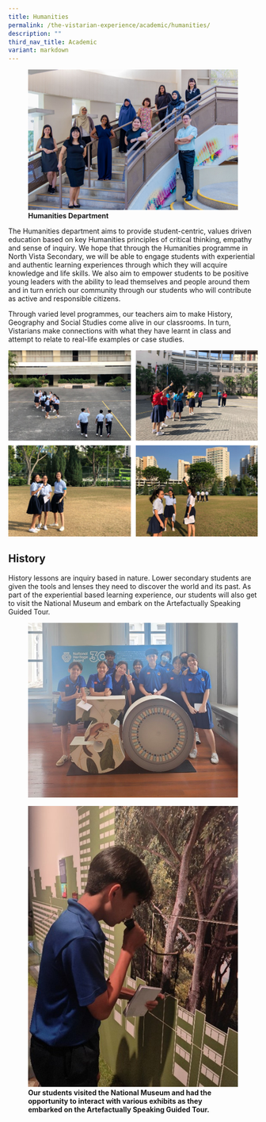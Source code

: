 ```yaml
---
title: Humanities
permalink: /the-vistarian-experience/academic/humanities/
description: ""
third_nav_title: Academic
variant: markdown
---
```

<figure>
<img src="/images/Humanities%20Department.jpg">
<figcaption> <strong> Humanities Department </strong> </figcaption>
</figure>

The Humanities department aims to provide student-centric, values driven education based on key Humanities principles of critical thinking, empathy and sense of inquiry. We hope that through the Humanities programme in North Vista Secondary, we will be able to engage students with experiential and authentic learning experiences through which they will acquire knowledge and life skills. We also aim to empower students to be positive young leaders with the ability to lead themselves and people around them and in turn enrich our community through our students who will contribute as active and responsible citizens.  

Through varied level programmes, our teachers aim to make History, Geography and Social Studies come alive in our classrooms. In turn, Vistarians make connections with what they have learnt in class and attempt to relate to real-life examples or case studies.

![](/images/humanities1.png)

History
---------

History lessons are inquiry based in nature. Lower secondary students are given the tools and lenses they need to discover the world and its past. As part of the experiential based learning experience, our students will also get to visit the National Museum and embark on the Artefactually Speaking Guided Tour. 

<figure>
<img src="/images/The%20Vistarian%20Experience/Academic/Humanities1.jpg">
<figcaption> <strong> </strong> </figcaption>
</figure>

<figure>
<img src="/images/The%20Vistarian%20Experience/Academic/Humanities2.jpg">
<figcaption> <strong> Our students visited the National Museum and had the opportunity to interact with various exhibits as they embarked on the Artefactually Speaking Guided Tour.</strong> </figcaption>
</figure>



